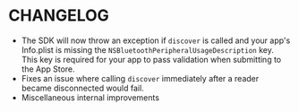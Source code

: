 # CHANGELOG

- The SDK will now throw an exception if `discover` is called and your app's Info.plist is missing the `NSBluetoothPeripheralUsageDescription` key. This key is required for your app to pass validation when submitting to the App Store.
- Fixes an issue where calling `discover` immediately after a reader became disconnected would fail.
- Miscellaneous internal improvements
